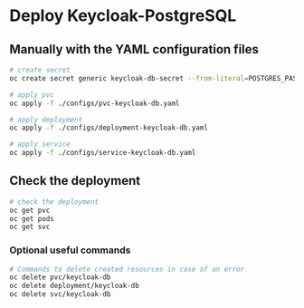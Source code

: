 # Deploy Keycloak-PostgreSQL

## Manually with the YAML configuration files

```bash
# create secret
oc create secret generic keycloak-db-secret --from-literal=POSTGRES_PASSWORD=HbqQS!.YUbt4M!NB2eVC

# apply pvc
oc apply -f ./configs/pvc-keycloak-db.yaml

# apply deployment
oc apply -f ./configs/deployment-keycloak-db.yaml

# apply service
oc apply -f ./configs/service-keycloak-db.yaml
```

## Check the deployment

```bash
# check the deployment
oc get pvc
oc get pods
oc get svc
```

### Optional useful commands

```bash
# Commands to delete created resources in case of an error
oc delete pvc/keycloak-db
oc delete deployment/keycloak-db
oc delete svc/keycloak-db
```
